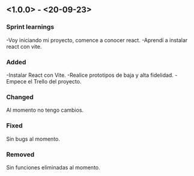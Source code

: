 ## <1.0.0> - <20-09-23>

### Sprint learnings

-Voy iniciando mi proyecto, comence a conocer react.
-Aprendí a instalar react con vite.

### Added

-Instalar React con Vite.
-Realice prototipos de baja y alta fidelidad.
-Empece el Trello del proyecto.

### Changed

Al momento no tengo cambios.

### Fixed

Sin bugs al momento.

### Removed

Sin funciones eliminadas al momento.
